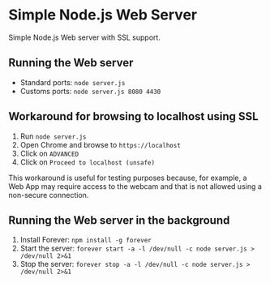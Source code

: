 # Simple Node.js Web Server

Simple Node.js Web server with SSL support.

## Running the Web server

* Standard ports: ```node server.js```
* Customs ports: ```node server.js 8080 4430```

## Workaround for browsing to localhost using SSL

1. Run ```node server.js```
2. Open Chrome and browse to ```https://localhost```
3. Click on ```ADVANCED```
4. Click on ```Proceed to localhost (unsafe)```

This workaround is useful for testing purposes because, for example, a Web App may require access to the webcam and that is not allowed using a non-secure connection.

## Running the Web server in the background

1. Install Forever: ```npm install -g forever```
2. Start the server: ```forever start -a -l /dev/null -c node server.js > /dev/null 2>&1```
3. Stop the server: ```forever stop -a -l /dev/null -c node server.js > /dev/null 2>&1```
